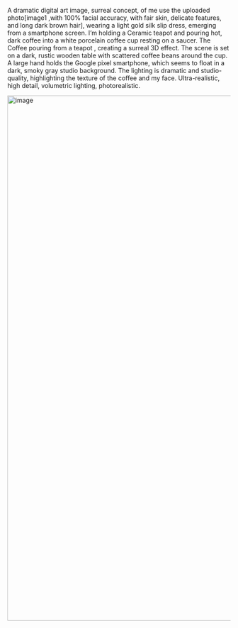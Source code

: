 A dramatic digital art image, surreal concept, of me use the uploaded photo[image1 ,with 100% facial accuracy, with fair skin, delicate features, 
and long dark brown hair], wearing a light gold silk slip dress, emerging from a smartphone screen.
I’m holding a Ceramic teapot and pouring hot, dark coffee into a white porcelain coffee cup resting on a saucer.
The Coffee pouring from a teapot , creating a surreal 3D effect. The scene is set on a dark, rustic wooden table with scattered coffee beans around the cup. 
A large hand holds the Google pixel smartphone, which seems to float in a dark, smoky gray studio background. The lighting is dramatic and studio-quality, 
highlighting the texture of the coffee and my face. Ultra-realistic, high detail, volumetric lighting, photorealistic.

<img width="864" height="1184" alt="image" src="https://github.com/user-attachments/assets/31b9e2ac-01af-4af0-9f37-c0695144722f" />


